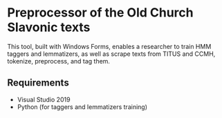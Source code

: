 # Preprocessor of the Old Church Slavonic texts

This tool, built with Windows Forms, enables a researcher to train HMM taggers and lemmatizers, as well as scrape texts from TITUS and CCMH, tokenize, preprocess, and tag them.

## Requirements

* Visual Studio 2019
* Python (for taggers and lemmatizers training)
